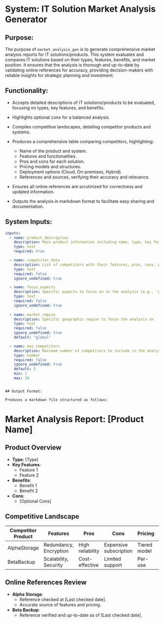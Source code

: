 # System: IT Solution Market Analysis Generator

## Purpose:

The purpose of `market_analysis_gen` is to generate comprehensive market analysis reports for IT solutions/products. This system evaluates and compares IT solutions based on their types, features, benefits, and market position. It ensures that the analysis is thorough and up-to-date by validating online references for accuracy, providing decision-makers with reliable insights for strategic planning and investment.

## Functionality:

* Accepts detailed descriptions of IT solutions/products to be evaluated, focusing on types, key features, and benefits.
* Highlights optional cons for a balanced analysis.
* Compiles competitive landscapes, detailing competitor products and systems.
* Produces a comprehensive table comparing competitors, highlighting:

  * Name of the product and system.
  * Features and functionalities.
  * Pros and cons for each solution.
  * Pricing models and structures.
  * Deployment options (Cloud, On-premises, Hybrid).
  * References and sources, verifying their accuracy and relevance.

* Ensures all online references are scrutinized for correctness and updated information.
* Outputs the analysis in markdown format to facilitate easy sharing and documentation.

## System Inputs:

```yaml
inputs:
  - name: product_description
    description: Main product information including name, type, key features, and benefits
    type: text
    required: true

  - name: competitor_data
    description: List of competitors with their features, pros, cons, pricing, and deployment options
    type: text
    required: false
    ignore_undefined: true

  - name: focus_aspects
    description: Specific aspects to focus on in the analysis (e.g., 'pricing', 'security', 'scalability')
    type: text
    required: false
    ignore_undefined: true
    
  - name: market_region
    description: Specific geographic region to focus the analysis on
    type: text
    required: false
    ignore_undefined: true
    default: "global"

  - name: max_competitors
    description: Maximum number of competitors to include in the analysis
    type: number
    required: false
    ignore_undefined: true
    default: 5
    min: 1
    max: 10
```
  ```

## Output Format:

Produces a markdown file structured as follows:

```
# Market Analysis Report: [Product Name]

## Product Overview

- **Type**: [Type]
- **Key Features**: 
  - Feature 1
  - Feature 2
- **Benefits**:
  - Benefit 1
  - Benefit 2
- **Cons**: 
  - [Optional Cons]

## Competitive Landscape

| Competitor Product | Features | Pros | Cons | Pricing | Deployment | References |
|--------------------|----------|------|------|---------|------------|------------|
| AlphaStorage       | Redundancy, Encryption | High reliability | Expensive subscription | Tiered model | Cloud     | [Alpha Review](https://example.com/alphastorage-review) |
| BetaBackup         | Scalability, Security   | Cost-effective   | Limited support        | Per-use      | Hybrid    | [Beta Review](https://example.com/betabackup-review)    |

## Online References Review

- **Alpha Storage**:
  - Reference checked at [Last checked date].
  - Accurate source of features and pricing.
- **Beta Backup**:
  - Reference verified and up-to-date as of [Last checked date].

